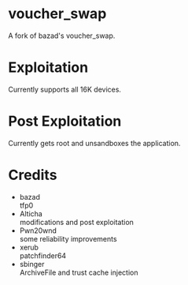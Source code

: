 # voucher_swap
A fork of bazad's voucher_swap.
<br>
# Exploitation
Currently supports all 16K devices.
<br>
# Post Exploitation
Currently gets root and unsandboxes the application.
# Credits
- bazad
<br>tfp0
- Alticha
<br>modifications and post exploitation
- Pwn20wnd
<br>some reliability improvements
- xerub
<br>patchfinder64
- sbinger
<br>ArchiveFile and trust cache injection
